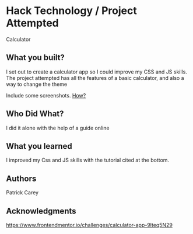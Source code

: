 # Hack Technology / Project Attempted
Calculator

## What you built? 
I set out to create a calculator app so I could improve my CSS and JS skills.
The project attempted has all the features of a basic calculator, and also a way to change the theme

Include some screenshots.
[How?](https://help.github.com/articles/about-readmes/#relative-links-and-image-paths-in-readme-files)

## Who Did What?
I did it alone with the help of a guide online
## What you learned

I improved my Css and JS skills with the tutorial cited at the bottom.
## Authors

Patrick Carey

## Acknowledgments

https://www.frontendmentor.io/challenges/calculator-app-9lteq5N29
